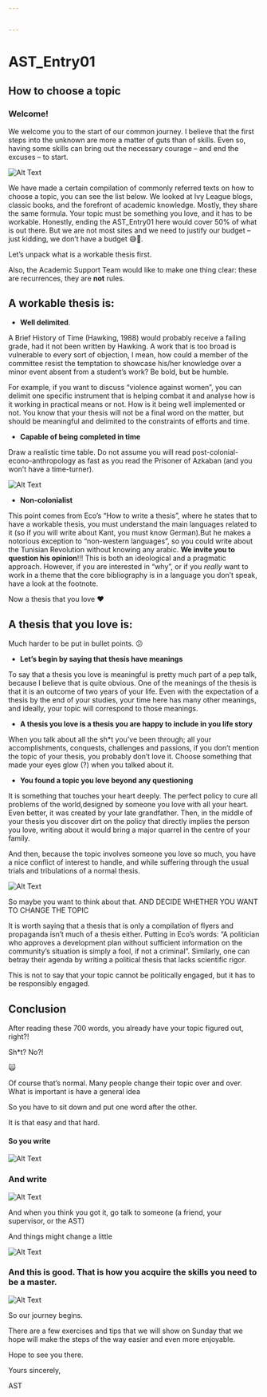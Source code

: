 ```yaml
---


---
```


<h1 id="ast_entry01">AST_Entry01</h1>
<h2 id="how-to-choose-a-topic">How to choose a topic</h2>
<h3 id="welcome">Welcome!</h3>
<p>We welcome you to the start of our common journey. I believe that the first steps into the unknown are more a matter of guts than of skills. Even so, having some skills can bring out the necessary courage – and end the excuses – to start.</p>
<p><img src="https://media.giphy.com/media/oj2GhTqAIoNIk/giphy.gif" alt="Alt Text"></p>
<p>We have made a certain compilation of commonly referred texts on how to choose a topic, you can see the list below. We looked at Ivy League blogs, classic books, and the forefront of academic knowledge. Mostly, they share the same formula. Your topic must be something you love, and it has to be workable. Honestly, ending the AST_Entry01 here would cover 50% of what is out there. But we are not most sites and we need to justify our budget – just kidding, we don’t have a budget 😅💸.</p>
<p>Let’s unpack what is a workable thesis first.</p>
<p>Also, the Academic Support Team would like to make one thing clear: these are recurrences, they are <strong>not</strong> rules.</p>
<h2 id="a-workable-thesis-is">A workable thesis is:</h2>
<ul>
<li><strong>Well delimited</strong>.</li>
</ul>
<p>A Brief History of Time (Hawking, 1988) would probably receive a failing grade, had it not been written by Hawking. A work that is too broad is vulnerable to every sort of objection, I mean, how could a member of the committee resist the temptation to showcase his/her knowledge over a minor event absent from a student’s work? Be bold, but be humble.</p>
<p>For example, if you want to discuss “violence against women”, you can delimit one specific instrument that is helping combat it and analyse how is it working in practical means or not. How is it being well implemented or not. You know that your thesis will not be a final word on the matter, but should be meaningful and delimited to the constraints of efforts and time.</p>
<ul>
<li><strong>Capable of being completed in time</strong></li>
</ul>
<p>Draw a realistic time table. Do not assume you will read post-colonial-econo-anthropology as fast as you read the Prisoner of Azkaban (and you won’t have a time-turner).</p>
<p><img src="https://media.giphy.com/media/EQ0Xz9qiN5x7y/giphy.gif" alt="Alt Text"></p>
<ul>
<li><strong>Non-colonialist</strong></li>
</ul>
<p>This point comes from Eco’s “How to write a thesis”, where he states that to have a workable thesis, you must understand the main languages related to it (so if you will write about Kant, you must know German).But he makes a notorious exception to “non-western languages”, so you could write about the Tunisian Revolution without knowing any arabic. <strong>We invite you to question his opinion</strong>!!! This is both an ideological and a pragmatic approach. However, if you are interested in “why”, or if you <em>really</em> want to work in a theme that the core bibliography is in a language you don’t speak, have a look at the footnote.</p>
<p>Now a thesis that you love ❤️</p>
<h2 id="a-thesis-that-you-love-is">A thesis that you love is:</h2>
<p>Much harder to be put in bullet points. 😕</p>
<ul>
<li><strong>Let’s begin by saying that thesis have meanings</strong></li>
</ul>
<p>To say that a thesis you love is meaningful is pretty much part of a pep talk, because I believe that is quite obvious. One of the meanings of the thesis is that it is an outcome of two years of your life. Even with the expectation of a thesis by the end of your studies, your time here has many other meanings, and ideally, your topic will correspond to those meanings.</p>
<ul>
<li><strong>A thesis you love is a thesis you are happy to include in you life story</strong></li>
</ul>
<p>When you talk about all the sh*t you’ve been through; all your accomplishments, conquests, challenges and passions, if you don’t mention the topic of your thesis, you probably don’t love it. Choose something that made your eyes glow (?) when you talked about it.</p>
<ul>
<li><strong>You found a topic you love beyond any questioning</strong></li>
</ul>
<p>It is something that touches your heart deeply. The perfect policy to cure all problems of the world,designed by someone you love with all your heart. Even better, it was created by your late grandfather. Then, in the middle of your thesis you discover dirt on the policy that directly implies the person you love, writing about it would bring a major quarrel in the centre of your family.</p>
<p>And then, because the topic involves someone you love so much, you have a nice conflict of interest to handle, and while suffering through the usual trials and tribulations of a normal thesis.</p>
<p><img src="https://media1.tenor.com/images/ca7b53444c251cb9077262df94c16238/tenor.gif?itemid=9335496" alt="Alt Text"></p>
<p>So maybe you want to think about that. AND DECIDE WHETHER YOU WANT TO CHANGE THE TOPIC</p>
<p>It is worth saying that a thesis that is only a compilation of flyers and propaganda isn’t much of a thesis either. Putting in Eco’s words: “A politician who approves a development plan without sufficient information on the community’s situation is simply a fool, if not a criminal”. Similarly, one can betray their agenda by writing a political thesis that lacks scientific rigor.</p>
<p>This is not to say that your topic cannot be politically engaged, but it has to be responsibly engaged.</p>
<h2 id="conclusion">Conclusion</h2>
<p>After reading these 700 words, you already have your topic figured out, right?!</p>
<p>Sh*t? No?!</p>
<p>🙀</p>
<p>Of course that’s normal. Many people change their topic over and over. What is important is have a general idea</p>
<p>So you have to sit down and put one word after the other.</p>
<p>It is that easy and that hard.</p>
<h4 id="so-you-write">So you write</h4>
<p><img src="https://media.giphy.com/media/o0vwzuFwCGAFO/giphy.gif" alt="Alt Text"></p>
<h3 id="and-write">And write</h3>
<p><img src="https://media.giphy.com/media/11xBk5MoWjrYoE/giphy.gif" alt="Alt Text"></p>
<p>And when you think you got it, go talk to someone (a friend, your supervisor, or the AST)</p>
<p>And things might change a little</p>
<p><img src="https://media.giphy.com/media/e7MM7D8ff8LVC/giphy.gif" alt="Alt Text"></p>
<h3 id="and-this-is-good.-that-is-how-you-acquire-the-skills-you-need-to-be-a-master.">And this is good. That is how you acquire the skills you need to be a master.</h3>
<p><img src="https://media.giphy.com/media/km1r0Bd48d76o/giphy.gif" alt="Alt Text"></p>
<p>So our journey begins.</p>
<p>There are a few exercises and tips that we will show on Sunday that we hope will make the steps of the way easier and even more enjoyable.</p>
<p>Hope to see you there.</p>
<p>Yours sincerely,</p>
<p>AST</p>
<p><img src="https://lh5.googleusercontent.com/Fr4tVTIZlvoq_ww2qSKJYsvadgCGsZBGIWf2EK-g2D1vYo_9dHcnvc3DqMFPlmebdc-hOFpQYJo7_zyeGnCtxKgA9z3PyO4ODT_PcfNKxRiHoK1kv4TblqWvr1vLyVUMrrHVvPop" alt=""></p>

